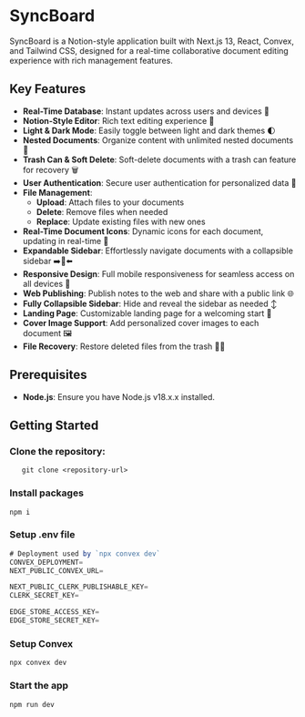 # SyncBoard

SyncBoard is a Notion-style application built with Next.js 13, React, Convex, and Tailwind CSS, designed for a real-time collaborative document editing experience with rich management features.

## Key Features

- **Real-Time Database**: Instant updates across users and devices 🔗
- **Notion-Style Editor**: Rich text editing experience 📝
- **Light & Dark Mode**: Easily toggle between light and dark themes 🌓
- **Nested Documents**: Organize content with unlimited nested documents 🌲
- **Trash Can & Soft Delete**: Soft-delete documents with a trash can feature for recovery 🗑️
- **User Authentication**: Secure user authentication for personalized data 🔐
- **File Management**:
  - **Upload**: Attach files to your documents
  - **Delete**: Remove files when needed
  - **Replace**: Update existing files with new ones
- **Real-Time Document Icons**: Dynamic icons for each document, updating in real-time 🌠
- **Expandable Sidebar**: Effortlessly navigate documents with a collapsible sidebar ➡️🔀⬅️
- **Responsive Design**: Full mobile responsiveness for seamless access on all devices 📱
- **Web Publishing**: Publish notes to the web and share with a public link 🌐
- **Fully Collapsible Sidebar**: Hide and reveal the sidebar as needed ↕️
- **Landing Page**: Customizable landing page for a welcoming start 🛬
- **Cover Image Support**: Add personalized cover images to each document 🖼️
- **File Recovery**: Restore deleted files from the trash 📄🔄

## Prerequisites

- **Node.js**: Ensure you have Node.js v18.x.x installed.

## Getting Started

### Clone the repository:

```shell
   git clone <repository-url>
```


### Install packages

```shell
npm i
```

### Setup .env file


```js
# Deployment used by `npx convex dev`
CONVEX_DEPLOYMENT=
NEXT_PUBLIC_CONVEX_URL=

NEXT_PUBLIC_CLERK_PUBLISHABLE_KEY=
CLERK_SECRET_KEY=

EDGE_STORE_ACCESS_KEY=
EDGE_STORE_SECRET_KEY=
```

### Setup Convex

```shell
npx convex dev

```

### Start the app

```shell
npm run dev
```
